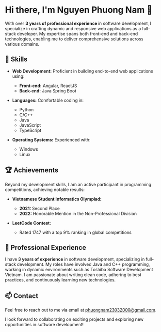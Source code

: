 # Hi there, I'm Nguyen Phuong Nam 👋

With over **3 years of professional experience** in software development, I specialize in crafting dynamic and responsive web applications as a full-stack developer. My expertise spans both front-end and back-end technologies, enabling me to deliver comprehensive solutions across various domains.

## 🚀 Skills

- **Web Development:** Proficient in building end-to-end web applications using:
  - **Front-end:** Angular, ReactJS
  - **Back-end:** Java Spring Boot

- **Languages:** Comfortable coding in:
  - Python
  - C/C++
  - Java
  - JavaScript
  - TypeScript

- **Operating Systems:** Experienced with:
  - Windows
  - Linux

## 🏆 Achievements

Beyond my development skills, I am an active participant in programming competitions, achieving notable results:

- **Vietnamese Student Informatics Olympiad:**
  - **2021:** Second Place 
  - **2022:** Honorable Mention in the Non-Professional Division

- **LeetCode Contest:**
  - Rated 1747 with a top 9% ranking in global competitions


## 💼 Professional Experience

I have **3 years of experience** in software development, specializing in full-stack development. My roles have involved Java and C++ programming, working in dynamic environments such as Toshiba Software Development Vietnam. I am passionate about writing clean code, adhering to best practices, and continuously learning new technologies.

## 📫 Contact

Feel free to reach out to me via email at [phuongnam23032000@gmail.com](mailto:phuongnam23032000@gmail.com).

I look forward to collaborating on exciting projects and exploring new opportunities in software development!
